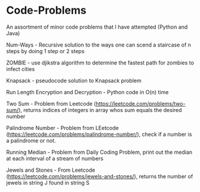 # Code-Problems
An assortment of minor code problems that I have attempted (Python and Java)

Num-Ways - Recursive solution to the ways one can scend a staircase of n steps by doing 1 step or 2 steps

ZOMBIE - use djikstra algorithm to determine the fastest path for zombies to infect cities

Knapsack - pseudocode solution to Knapsack problem

Run Length Encryption and Decryption - Python code in O(n) time

Two Sum - Problem from Leetcode (https://leetcode.com/problems/two-sum/), returns indices of integers in array whos sum equals the desired number

Palindrome Number - Problem from LEetcode (https://leetcode.com/problems/palindrome-number/), check if a number is a palindrome or not.

Running Median - Problem from Daily Coding Problem, print out the median at each interval of a stream of numbers

Jewels and Stones - From Leetcode (https://leetcode.com/problems/jewels-and-stones/), returns the number of jewels in string J found in string S
